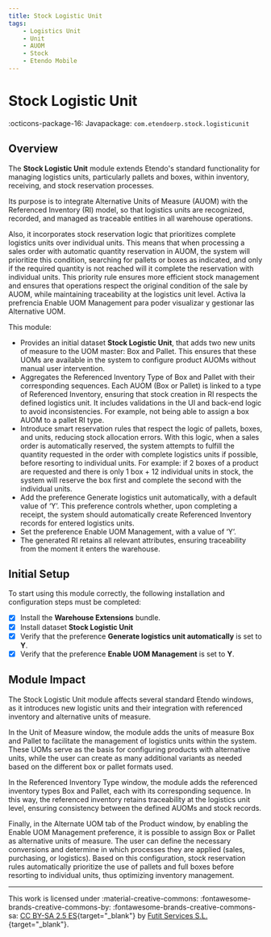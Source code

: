 ```yaml
---
title: Stock Logistic Unit
tags:
    - Logistics Unit
    - Unit
    - AUOM
    - Stock
    - Etendo Mobile
---
```

# Stock Logistic Unit
:octicons-package-16: Javapackage: `com.etendoerp.stock.logisticunit`

## Overview
The **Stock Logistic Unit** module extends Etendo's standard functionality for managing logistics units, particularly pallets and boxes, within inventory, receiving, and stock reservation processes. 

Its purpose is to integrate Alternative Units of Measure (AUOM) with the Referenced Inventory (RI) model, so that logistics units are recognized, recorded, and managed as traceable entities in all warehouse operations.

Also, it incorporates stock reservation logic that prioritizes complete logistics units over individual units. This means that when processing a sales order with automatic quantity reservation in AUOM, the system will prioritize this condition, searching for pallets or boxes as indicated, and only if the required quantity is not reached will it complete the reservation with individual units. This priority rule ensures more efficient stock management and ensures that operations respect the original condition of the sale by AUOM, while maintaining traceability at the logistics unit level. Activa la prefrencia Enable UOM Management para poder visualizar y gestionar las Alternative UOM.

This module:

- Provides an initial dataset **Stock Logistic Unit**, that adds two new units of measure to the UOM master: Box and Pallet. This ensures that these UOMs are available in the system to configure product AUOMs without manual user intervention. 
- Aggregates the Referenced Inventory Type of Box and Pallet with their corresponding sequences. Each AUOM (Box or Pallet) is linked to a type of Referenced Inventory, ensuring that stock creation in RI respects the defined logistics unit. It includes validations in the UI and back-end logic to avoid inconsistencies. For example, not being able to assign a box AUOM to a pallet RI type.
- Introduce smart reservation rules that respect the logic of pallets, boxes, and units, reducing stock allocation errors. With this logic, when a sales order is automatically reserved, the system attempts to fulfill the quantity requested in the order with complete logistics units if possible, before resorting to individual units. For example: if 2 boxes of a product are requested and there is only 1 box + 12 individual units in stock, the system will reserve the box first and complete the second with the individual units.
- Add the preference Generate logistics unit automatically, with a default value of ‘Y’. This preference controls whether, upon completing a receipt, the system should automatically create Referenced Inventory records for entered logistics units.
- Set the preference Enable UOM Management, with a value of ‘Y’. 
- The generated RI retains all relevant attributes, ensuring traceability from the moment it enters the warehouse.

## Initial Setup

To start using this module correctly, the following installation and configuration steps must be completed:

- [x] Install the **Warehouse Extensions** bundle.
- [x] Install dataset **Stock Logistic Unit**
- [x] Verify that the preference **Generate logistics unit automatically** is set to **Y**.
- [x] Verify that the preference **Enable UOM Management** is set to **Y**.

## Module Impact

The Stock Logistic Unit module affects several standard Etendo windows, as it introduces new logistic units and their integration with referenced inventory and alternative units of measure.

In the Unit of Measure window, the module adds the units of measure Box and Pallet to facilitate the management of logistics units within the system. These UOMs serve as the basis for configuring products with alternative units, while the user can create as many additional variants as needed based on the different box or pallet formats used.

In the Referenced Inventory Type window, the module adds the referenced inventory types Box and Pallet, each with its corresponding sequence. In this way, the referenced inventory retains traceability at the logistics unit level, ensuring consistency between the defined AUOMs and stock records.

Finally, in the Alternate UOM tab of the Product window, by enabling the Enable UOM Management preference, it is possible to assign Box or Pallet as alternative units of measure. The user can define the necessary conversions and determine in which processes they are applied (sales, purchasing, or logistics). Based on this configuration, stock reservation rules automatically prioritize the use of pallets and full boxes before resorting to individual units, thus optimizing inventory management.

---
This work is licensed under :material-creative-commons: :fontawesome-brands-creative-commons-by: :fontawesome-brands-creative-commons-sa: [ CC BY-SA 2.5 ES](https://creativecommons.org/licenses/by-sa/2.5/es/){target="_blank"} by [Futit Services S.L.](https://etendo.software){target="_blank"}.
